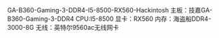GA-B360-Gaming-3-DDR4-I5-8500-RX560-Hackintosh
主板：技嘉GA-B360-Gaming-3-DDR4
CPU:I5-8500
显卡：RX560
内存：海盗船DDR4-3000-8G
无线：英特尔9560ac无线网卡
